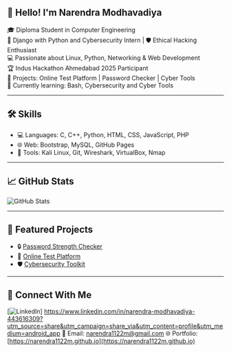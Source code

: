 ## 👋 Hello! I'm Narendra Modhavadiya

🎓 Diploma Student in Computer Engineering  
🔐 Django with Python and Cybersecurity Intern | 🛡️ Ethical Hacking Enthusiast  
💻 Passionate about Linux, Python, Networking & Web Development  
🏆 Indus Hackathon Ahmedabad 2025 Participant  
🧪 Projects: Online Test Platform | Password Checker | Cyber Tools  
🌱 Currently learning: Bash, Cybersecurity and Cyber Tools

---

## 🛠️ Skills
- 💻 Languages: C, C++, Python, HTML, CSS, JavaScript, PHP
- 🌐 Web: Bootstrap, MySQL, GitHub Pages
- 🧰 Tools: Kali Linux, Git, Wireshark, VirtualBox, Nmap

---

## 📈 GitHub Stats
![GitHub Stats](https://github-readme-stats.vercel.app/api?username=narendra1122m&show_icons=true&theme=default)

---

## 📂 Featured Projects
- 🔒 [Password Strength Checker](https://github.com/narendra1122m/Password-Strength-Checker)
- 🧪 [Online Test Platform](https://github.com/narendra1122m/Online-Test-Platform)
- 🛡️ [Cybersecurity Toolkit](https://github.com/narendra1122m/Cybersecurity-Tools)

---

## 🤝 Connect With Me
[![LinkedIn](https://img.shields.io/badge/LinkedIn-blue?style=flat&logo=linkedin)]
https://www.linkedin.com/in/narendra-modhavadiya-443616309?utm_source=share&utm_campaign=share_via&utm_content=profile&utm_medium=android_app
📧 Email: narendra1122m@gmail.com
🌐 Portfolio: [https://narendra1122m.github.io](https://narendra1122m.github.io)
